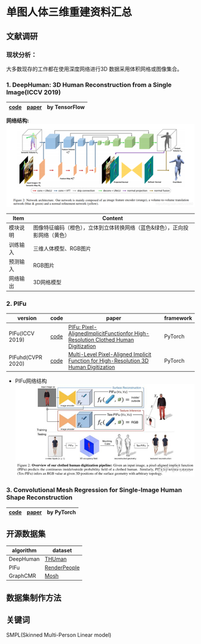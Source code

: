 # 单图人体三维重建资料汇总
## 文献调研
### 现状分析：
大多数现存的工作都在使用深度网络进行3D 数据采用体积网格或图像集合。
### 1. DeepHuman: 3D Human Reconstruction from a Single Image(ICCV 2019)
| [code](https://github.com/ZhengZerong/DeepHuman) | [paper](http://www.liuyebin.com/deephuman/assets/DeepHuman.pdf) | by TensorFlow |
|  ----  | ----  | ---- |

**网络结构:**
![img.png](img/img.png)

| Item | Content |
|  ----  | ----  |
| 模块说明 | 图像特征编码（橙色），立体到立体转换网络（蓝色&绿色），正向投影网络（黄色）|
| 训练输入 | 三维人体模型、RGB图片|
| 预测输入 | RGB图片 |
| 网络输出 | 3D网格模型 |



### 2. PIFu

| version | code | paper | framework |
|  ----  | ----  | ---- | ---- |
| PIFu(ICCV 2019) | [code](https://github.com/shunsukesaito/PIFu) | [PIFu: Pixel-AlignedImplicitFunctionfor High-Resolution Clothed Human Digitization ](https://arxiv.org/pdf/1905.05172.pdf) | PyTorch |
| PIFuhd(CVPR 2020) | [code](https://github.com/facebookresearch/pifuhd) | [Multi-Level Pixel-Aligned Implicit Function for High-Resolution 3D Human Digitization](https://arxiv.org/pdf/2004.00452.pdf) | PyTorch |

- PIFu网络结构
![网络结构](img/img_1.png)

### 3. Convolutional Mesh Regression for Single-Image Human Shape Reconstruction
| [code](https://github.com/nkolot/GraphCMR/) | [paper](https://arxiv.org/abs/1905.03244) | by PyTorch |
|  ----  | ----  | ---- |



## 开源数据集

| algorithm | dataset |
|  ----  | ----  |
| DeepHuman | [THUman](https://github.com/ZhengZerong/DeepHuman/tree/master/THUmanDataset) |
| PIFu | [RenderPeople](https://renderpeople.com/free-3d-people/)|
| GraphCMR | [Mosh](http://mosh.is.tue.mpg.de/) |


## 数据集制作方法


## 关键词
SMPL(Skinned Multi-Person Linear model)
